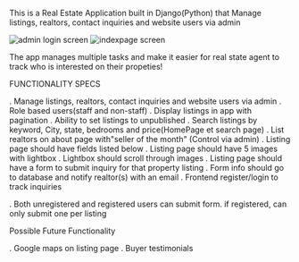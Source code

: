 This is a Real Estate Application built in  Django(Python) that Manage listings, realtors, contact inquiries and website users via admin

![admin login screen](https://user-images.githubusercontent.com/43505777/48961524-e261c500-ef3a-11e8-852b-6fcdda938853.PNG)
![indexpage screen](https://user-images.githubusercontent.com/43505777/48961525-e261c500-ef3a-11e8-806a-9356ce4783e0.PNG)


The app manages multiple tasks and make it easier for real state agent to track who is interested on their propeties!


FUNCTIONALITY SPECS

. Manage listings, realtors, contact inquiries and website users via admin
. Role based users(staff and non-staff)
. Display listings in app with pagination
. Ability to set listings to unpublished
. Search listings by keyword, City, state, bedrooms and price(HomePage et search page)
. List realtors on about page with"seller of the month" (Control via admin)
. Listing page should have fields listed below
. Listing page should have 5 images with lightbox
. Lightbox should scroll through images
. Listing page should have a form to submit inquiry for that property listing
. Form info should go to database and notify realtor(s) with an email
. Frontend register/login to track inquiries


. Both unregistered and registered users can submit form. 
  if registered, can only submit one per listing

Possible Future Functionality

. Google maps on listing page
. Buyer testimonials

